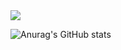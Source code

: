 <img src="https://github.com/hankyungeun/hankyungeun/assets/57738749/2df7da2b-5607-4762-9cf6-aec085bbce3f">

![Anurag's GitHub stats](https://github-readme-stats.vercel.app/api?username=hankyungeun&show_icons=true&theme=radical)
